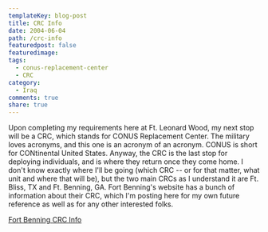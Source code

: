 ```yaml
---
templateKey: blog-post
title: CRC Info
date: 2004-06-04
path: /crc-info
featuredpost: false
featuredimage:
tags:
  - conus-replacement-center
  - CRC
category:
  - Iraq
comments: true
share: true
---
```


Upon completing my requirements here at Ft. Leonard Wood, my next stop will be a CRC, which stands for CONUS Replacement Center. The military loves acronyms, and this one is an acronym of an acronym. CONUS is short for CONtinental United States. Anyway, the CRC is the last stop for deploying individuals, and is where they return once they come home. I don't know exactly where I'll be going (which CRC -- or for that matter, what unit and where that will be), but the two main CRCs as I understand it are Ft. Bliss, TX and Ft. Benning, GA. Fort Benning's website has a bunch of information about their CRC, which I'm posting here for my own future reference as well as for any other interested folks.

[Fort Benning CRC Info](http://www.benning.army.mil/CRC)
